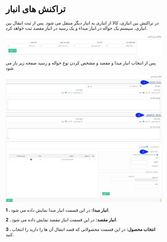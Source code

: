 # تراکنش های انبار

در تراکنش بین انباری، کالا از انباری به انبار دیگر منتقل می شود. پس از ثبت انتقال بین انباری، سیستم یک حواله در انبار مبداء و یک رسید در انبار مقصد ثبت خواهد کرد.

![](TransferBetweenWarehouses113.jpg)

پس از انتخاب انبار مبدا و مقصد و مشخص کردن نوع حواله و رسید صفحه زیر باز می شود

![](TransferBetweenWarehouses33.jpg)

**1 . انبار مبدا:** در این قسمت انبار مبدا نمایش داده می شود.

**2 . انبار مقصد:** در این قسمت انبار مقصد نمایش داده می شود.

**3 . انتخاب محصول:** در این قسمت محصولاتی که قصد انتقال آن ها را دارید را انتخاب کنید.

